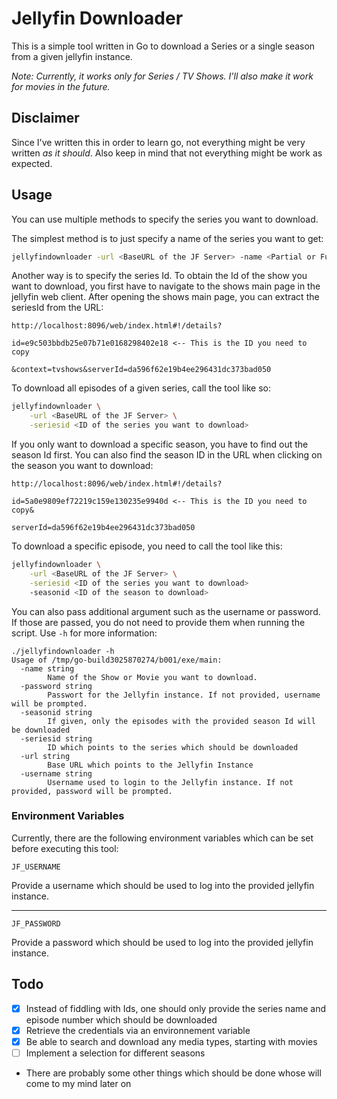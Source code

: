 # Jellyfin Downloader

This is a simple tool written in Go to download a Series or a single season from a given jellyfin instance. 

_Note: Currently, it works only for Series / TV Shows. I'll also make it work for movies in the future._

## Disclaimer

Since I've written this in order to learn go, not everything might be very written _as it should_. Also keep in mind
that not everything might be work as expected. 

## Usage

You can use multiple methods to specify the series you want to download. 

The simplest method is to just specify a name of the series you want to get: 

```bash
jellyfindownloader -url <BaseURL of the JF Server> -name <Partial or Full Name of the Show>
```

Another way is to specify the series Id. 
To obtain the Id of the show you want to download, you first have to navigate to the shows main page
in the jellyfin web client. After opening the shows main page, you can extract the seriesId from the URL: 

```
http://localhost:8096/web/index.html#!/details?

id=e9c503bbdb25e07b71e0168298402e18 <-- This is the ID you need to copy

&context=tvshows&serverId=da596f62e19b4ee296431dc373bad050
```

To download all episodes of a given series, call the tool like so: 

```bash
jellyfindownloader \
    -url <BaseURL of the JF Server> \
    -seriesid <ID of the series you want to download> 
```

If you only want to download a specific season, you have to find out the season Id first. You can also find the season ID in the URL when clicking on the season you want to download: 

```
http://localhost:8096/web/index.html#!/details?

id=5a0e9809ef72219c159e130235e9940d <-- This is the ID you need to copy&

serverId=da596f62e19b4ee296431dc373bad050
```

To download a specific episode, you need to call the tool like this: 

```bash
jellyfindownloader \
    -url <BaseURL of the JF Server> \
    -seriesid <ID of the series you want to download> 
    -seasonid <ID of the season to download>
```

You can also pass additional argument such as the username or password. If those are passed, you do not need to provide them when running the script. Use `-h` for more information: 

```
./jellyfindownloader -h
Usage of /tmp/go-build3025870274/b001/exe/main:
  -name string
        Name of the Show or Movie you want to download.
  -password string
        Passwort for the Jellyfin instance. If not provided, username will be prompted.
  -seasonid string
        If given, only the episodes with the provided season Id will be downloaded
  -seriesid string
        ID which points to the series which should be downloaded
  -url string
        Base URL which points to the Jellyfin Instance
  -username string
        Username used to login to the Jellyfin instance. If not provided, password will be prompted.
```

### Environment Variables

Currently, there are the following environment variables which can be set before executing this tool: 

```
JF_USERNAME
```

Provide a username which should be used to log into the provided jellyfin instance. 

--- 

```
JF_PASSWORD
```

Provide a password which should be used to log into the provided jellyfin instance. 

## Todo

- [x] Instead of fiddling with Ids, one should only provide the series name and episode number which should be downloaded
- [x] Retrieve the credentials via an environnement variable
- [x] Be able to search and download any media types, starting with movies
- [ ] Implement a selection for different seasons
- There are probably some other things which should be done whose will come to my mind later on
